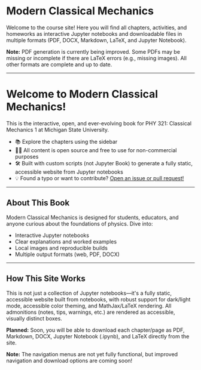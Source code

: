 <!--
RELEASE v0.6 "Hamiltonian Heron" (July 2025)
See [RELEASE-v0.6.md](RELEASE-v0.6.md) for details.

- All admonition blocks in HTML output now have correct emoji and no leftover :class: markup.
- Robust handling of multi-paragraph and custom admonitions.
- No source notebook changes; all fixes are post-processing only.
-->

# Modern Classical Mechanics

Welcome to the course site! Here you will find all chapters, activities, and homeworks as interactive Jupyter notebooks and downloadable files in multiple formats (PDF, DOCX, Markdown, LaTeX, and Jupyter Notebook).

**Note:** PDF generation is currently being improved. Some PDFs may be missing or incomplete if there are LaTeX errors (e.g., missing images). All other formats are complete and up to date.

---

# Welcome to Modern Classical Mechanics!

This is the interactive, open, and ever-evolving book for PHY 321: Classical Mechanics 1 at Michigan State University.

- 📚 Explore the chapters using the sidebar
- 🧑‍🔬 All content is open source and free to use for non-commercial purposes
- 🛠️ Built with custom scripts (not Jupyter Book) to generate a fully static, accessible website from Jupyter notebooks
- 💡 Found a typo or want to contribute? [Open an issue or pull request!](https://github.com/dannycab/modern-classical-mechanics)

---

## About This Book

Modern Classical Mechanics is designed for students, educators, and anyone curious about the foundations of physics. Dive into:

- Interactive Jupyter notebooks
- Clear explanations and worked examples
- Local images and reproducible builds
- Multiple output formats (web, PDF, DOCX)

---

## How This Site Works

This is not just a collection of Jupyter notebooks—it's a fully static, accessible website built from notebooks, with robust support for dark/light mode, accessible color theming, and MathJax/LaTeX rendering. All admonitions (notes, tips, warnings, etc.) are rendered as accessible, visually distinct boxes.

**Planned:** Soon, you will be able to download each chapter/page as PDF, Markdown, DOCX, Jupyter Notebook (.ipynb), and LaTeX directly from the site.

**Note:** The navigation menus are not yet fully functional, but improved navigation and download options are coming soon!
